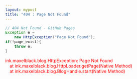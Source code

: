 ```yaml
---
layout: mypost
title: "404 : Page Not Found"
---
```


```java
// 404 Not Found - GitHub Pages
Exception e =
	new HttpException("Page Not Found");
if(!page_exist){
	throw e;
}
```
<font color="red">
ink.maxelblack.blog.HttpException: Page Not Found<br />
&emsp;at ink.maxelblack.blog.HttpLoader.getPage(Native Method)<br />
&emsp;at ink.maxelblack.blog.BlogHandle.start(Native Method)
</font>

